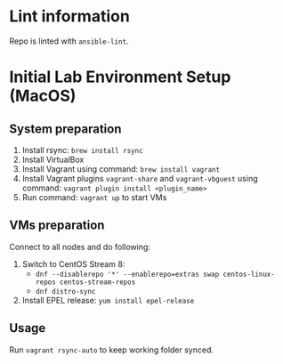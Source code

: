 # Lint information

Repo is linted with `ansible-lint`.

# Initial Lab Environment Setup (MacOS)

## System preparation

1. Install rsync: `brew install rsync`
2. Install VirtualBox
3. Install Vagrant using command: `brew install vagrant`
4. Install Vagrant plugins `vagrant-share` and `vagrant-vbguest` using command: `vagrant plugin install <plugin_name>`
5. Run command: `vagrant up` to start VMs

## VMs preparation

Connect to all nodes and do following:

1. Switch to CentOS Stream 8:
    - `dnf --disablerepo '*' --enablerepo=extras swap centos-linux-repos centos-stream-repos`
    - `dnf distro-sync`
2. Install EPEL release: `yum install epel-release`

## Usage

Run `vagrant rsync-auto` to keep working folder synced.
